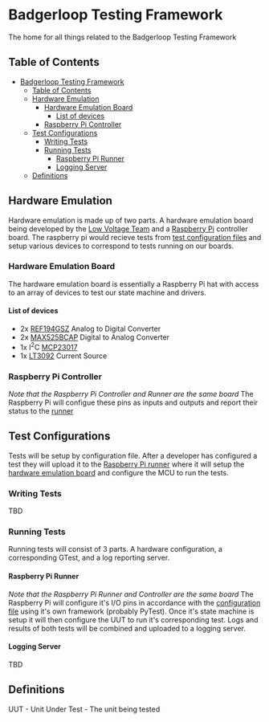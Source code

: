 # Badgerloop Testing Framework
The home for all things related to the Badgerloop Testing Framework

## Table of Contents
- [Badgerloop Testing Framework](#badgerloop-testing-framework)
  - [Table of Contents](#table-of-contents)
  - [Hardware Emulation](#hardware-emulation)
    - [Hardware Emulation Board](#hardware-emulation-board)
      - [List of devices](#list-of-devices)
    - [Raspberry Pi Controller](#raspberry-pi-controller)
  - [Test Configurations](#test-configurations)
    - [Writing Tests](#writing-tests)
    - [Running Tests](#running-tests)
      - [Raspberry Pi Runner](#raspberry-pi-runner)
      - [Logging Server](#logging-server)
  - [Definitions](#definitions)


## Hardware Emulation
Hardware emulation is made up of two parts. A hardware emulation board being developed by the [Low Voltage Team](https://github.com/badgerloop-software/hardware) and a [Raspberry Pi](https://raspberrypi.org) controller board. The raspberry pi would recieve tests from [test configuration files](#test-configurations) and setup various devices to correspond to tests running on our boards.
### Hardware Emulation Board
The hardware emulation board is essentially a Raspberry Pi hat with access to an array of devices to test our state machine and drivers.

#### List of devices
- 2x [REF194GSZ](https://www.digikey.com/en/products/detail/analog-devices-inc/REF194GSZ-REEL7/995868) Analog to Digital Converter
- 2x [MAX525BCAP](https://www.digikey.com/en/products/detail/maxim-integrated/MAX525BCAP/948076) Digital to Analog Converter
- 1x I<sup>2</sup>C [MCP23017](https://www.microchip.com/wwwproducts/en/MCP23017)
- 1x [LT3092](https://www.analog.com/media/en/technical-documentation/data-sheets/lt3092.pdf) Current Source
### Raspberry Pi Controller
*Note that the Raspberry Pi Controller and Runner are the same board*
The Raspberry Pi will configue these pins as inputs and outputs and report their status to the [runner](#raspberry-pi-runner)
## Test Configurations
Tests will be setup by configuration file. After a developer has configured a test they will upload it to the [Raspberry Pi runner](#raspberry-pi-runner) where it will setup the [hardware emulation board](#hardware-emulation-board) and configure the MCU to run the tests.
### Writing Tests
TBD
### Running Tests
Running tests will consist of 3 parts. A hardware configuration, a corresponding GTest, and a log reporting server.


#### Raspberry Pi Runner
*Note that the Raspberry Pi Runner and Controller are the same board*
The Raspberry Pi will configure it's I/O pins in accordance with the [configuration file](#writing-tests) using it's own framework (probably PyTest). Once it's state machine is setup it will then configure the UUT to run it's corresponding test. Logs and results of both tests will be combined and uploaded to a logging server. 

#### Logging Server
TBD

## Definitions
UUT - Unit Under Test - The unit being tested